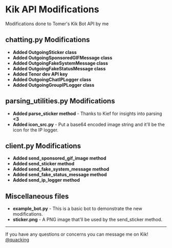 # Kik API Modifications
Modifications done to Tomer's Kik Bot API by me

## chatting.py Modifications
* **Added OutgoingSticker class**
* **Added OutgoingSponsoredGIFMessage class**
* **Added OutgoingFakeSystemMessage class**
* **Added OutgoingFakeStatusMessage class**
* **Added Tenor dev API key**
* **Added OutgoingChatIPLogger class**
* **Added OutgoingGroupIPLogger class**

## parsing_utilities.py Modifications
* **Added parse_sticker method** - Thanks to Kief for insights into parsing **<3**
* **Added icon_src.py** - Put a base64 encoded image string and it'll be the icon for the IP logger.

## client.py Modifications
* **Added send_sponsored_gif_image method**
* **Added send_sticker method**
* **Added send_fake_system_message method**
* **Added send_fake_status_message method**
* **Added send_ip_logger method**

## Miscellaneous files
* **example_bot.py** - This is a basic bot to demonstrate the new modifications.
* **sticker.png** - A PNG image that'll be used by the send_sticker method.

***
If you have any questions or concerns you can message me on Kik!
[@quacking](https://kik.me/quacking)
